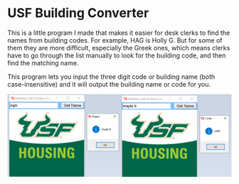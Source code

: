 # USF Building Converter
This is a little program I made that makes it easier for desk clerks to find the names from building codes. 
For example, HAG is Holly G. But for some of them they are more difficult, especially the Greek ones, which means clerks have to go through the list manually to look for the building code, and then find the matching name.  

This program lets you input the three digit code or building name (both case-insensitive) and it will output the building name or code for you. 

![Screenshot](example.png)

